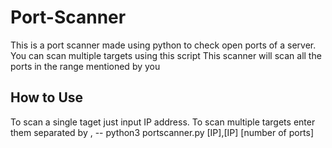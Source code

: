 # Port-Scanner
This is a port scanner made using python to check open ports of a server.
You can scan multiple targets using this script
This scanner will scan all the ports in the range mentioned by you

## How to Use
To scan a single taget just input IP address.
To scan multiple targets enter them separated by , --
python3 portscanner.py [IP],[IP] [number of ports]
